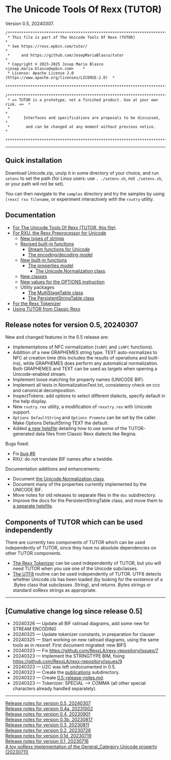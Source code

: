 # The Unicode Tools Of Rexx (TUTOR)

Version 0.5, 20240307.

```
/******************************************************************************
 * This file is part of The Unicode Tools Of Rexx (TUTOR)                     *
 * See https://rexx.epbcn.com/tutor/                                          *
 *     and https://github.com/JosepMariaBlasco/tutor                          *
 * Copyright © 2023-2025 Josep Maria Blasco <josep.maria.blasco@epbcn.com>    *
 * License: Apache License 2.0 (https://www.apache.org/licenses/LICENSE-2.0)  *
 ******************************************************************************/
```

```
/******************************************************************************
 * => TUTOR is a prototype, not a finished product. Use at your own risk. <═  *
 *                                                                            *
 *      Interfaces and specifications are proposals to be discussed,          *
 *       and can be changed at any moment without previous notice.            *
 ******************************************************************************/
```

---

## Quick installation

Download Unicode.zip, unzip it in some directory of your choice, and run ``setenv`` to set the path (for Linux users: use ``. ./setenv.sh``, not ``./setenv.sh``, or your path will not be set).

You can then navigate to the ``samples`` directory and try the samples by using ``[rexx] rxu filename``, or experiment interactively with the ``rxutry`` utility.

## Documentation

* [For The Unicode Tools Of Rexx (TUTOR, this file)](https://rexx.epbcn.com/tutor/readme.md).
* [For RXU, the Rexx Preprocessor for Unicode](https://rexx.epbcn.com/tutor/doc/rxu.md)
  * [New types of strings](https://rexx.epbcn.com/tutor/doc/string-types.md)
  * [Revised built-in functions](https://rexx.epbcn.com/tutor/doc/built-in.md)
    * [Stream functions for Unicode](https://rexx.epbcn.com/tutor/doc/stream.md)
    * [The encoding/decoding model](https://rexx.epbcn.com/tutor/doc/encodings.md)
  * [New built-in functions](https://rexx.epbcn.com/tutor/doc/new-functions.md)
    * [The properties model](https://rexx.epbcn.com/tutor/doc/properties.md)
      * [The Unicode.Normalization class](https://rexx.epbcn.com/tutor/doc/properties/Unicode.Normalization.md).
  * [New classes](https://rexx.epbcn.com/tutor/doc/classes.md)
  * [New values for the OPTIONS instruction](https://rexx.epbcn.com/tutor/doc/options.md)
  * Utility packages
    * [The MultiStageTable class](https://rexx.epbcn.com/tutor/doc/multi-stage-table.md)
    * [The PersistentStringTable class](https://rexx.epbcn.com/tutor/doc/persistent-string-table.md)
* [For the Rexx Tokenizer](https://rexx.epbcn.com/tutor/parser/readme.md)
* [Using TUTOR from Classic Rexx](https://rexx.epbcn.com/tutor/doc/using-tutor-from-classic-rexx.md)

## Release notes for version 0.5, 20240307

New and changed features in the 0.5 release are:

* Implementations of NFC normalization (``toNFC`` and ``isNFC`` functions).
* Addition of a new GRAPHEMES string type. TEXT auto-normalizes to NFC at creation time (this includes the results of operations and built-ins), while GRAPHEMES does perform any automatical normalization. Both GRAPHEMES and TEXT can be used as targets when opening a Unicode-enabled stream.
* Implement loose matching for property names (UNICODE BIF).
* Implement all tests in NormalizationTest.txt, consistency check on ccc and canonical decomposition.
* InspectTokens: add options to select different dialects, specify default in the help display.
* New ``rxutry.rex`` utility, a modification of ``rexxtry.rex`` with Unicode support.
* ``Options DefaultString`` and ``Options Promote`` can be set by the caller. Make Options DefaultString TEXT the default.
* Added [a new helpfile](doc/using-tutor-from-classic-rexx.md) detailing how to use some of the TUTOR-generated data files from Classic Rexx dialects like Regina.

Bugs fixed:

* Fix [bug #6](https://github.com/RexxLA/rexx-repository/issues/6)
* RXU: do not translate BIF names after a twiddle.

Documentation additions and enhancements:

* Document [the Unicode.Normalization class](doc/properties/Unicode.Normalization.md).
* Document many of the properties currently implemented by the UNICODE BIF.
* Move notes for old releases to separate files in the ``doc`` subdirectory.
* Improve the docs for the PersistentStringTable class, and move them to [a separate helpfile](doc/persistent-string-table.md).

## Components of TUTOR which can be used independently

There are currently two components of TUTOR which can be used independently of TUTOR, since they have no absolute dependencies on other TUTOR components.

* [The Rexx Tokenizer](https://rexx.epbcn.com/tutor/parser/readme.md) can be used independently of TUTOR, but you will need TUTOR
  when you use one of the Unicode subclasses.
* [The UTF8](utf8.cls) routine can be used independently of TUTOR. UTF8 detects whether Unicode.cls has been loaded (by looking for the existence of a .Bytes class that subclasses .String), and returns .Bytes strings or standard ooRexx strings as appropriate.

---

## \[Cumulative change log since release 0.5\]

* 20240326 &mdash; Update all BIF railroad diagrams, add some new for STREAM ENCODING
* 20240325 &mdash; Update tokenizer constants, in preparation for clauser
* 20240325 &mdash; Start working on new railroad diagrams, using the same tools as in rexxref. First document migrated: new BIFS
* 20240323 &mdash; Fix https://github.com/RexxLA/rexx-repository/issues/7
* 20240323 &mdash; Implement the STRINGTYPE BIM, fixing https://github.com/RexxLA/rexx-repository/issues/9
* 20240323 &mdash; U2C was left undocumented in 0.5.
* 20240323 &mdash; Create the [publications](publications) subdirectory.
* 20240323 &mdash; Create [0.5-release-notes.md](doc/0.5-release-notes.md).
* 20240323 &mdash; Tokenizer: SPECIAL --> COMMA (all other special characters already handled separately).

---

[Release notes for version 0.5, 20240307](doc/0.5-release-notes.md)<br>
[Release notes for version 0.4a, 20231002](doc/0.4a-release-notes.md)<br>
[Release notes for version 0.4, 20230901](doc/0.4-release-notes.md)<br>
[Release notes for version 0.3b, 20230817](doc/0.3b-release-notes.md)<br>
[Release notes for version 0.3, 20230811](doc/0.3-release-notes.md)<br>
[Release notes for version 0.2, 20230726](doc/0.2-release-notes.md)<br>
[Release notes for version 0.1d, 20230719](doc/0.1d-release-notes.md)<br>
[Release notes for version 0.1, 20230716](doc/0.1-release-notes.md)<br>
[A toy ooRexx implementation of the General_Category Unicode property (20230711)](doc/pre-0.1-release-notes.md)
